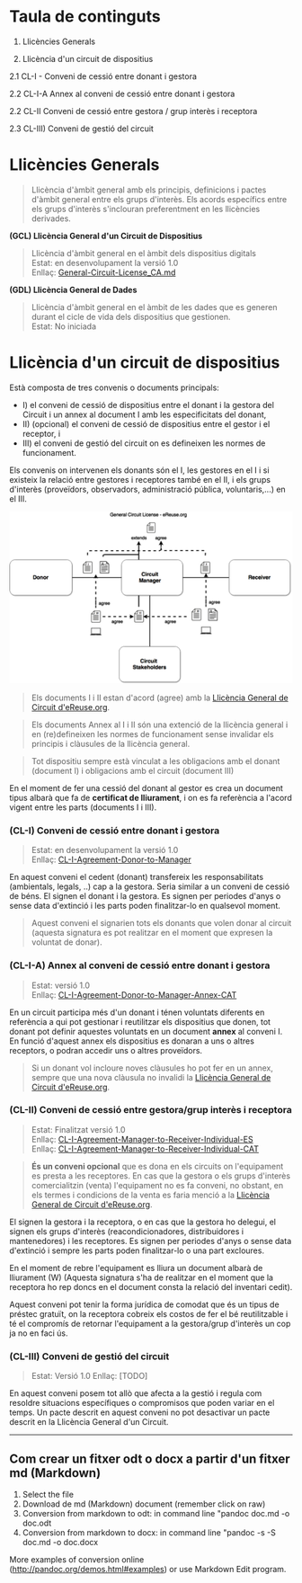 # Taula de continguts
1. Llicències Generals

2. Llicència d'un circuit de dispositius

2.1 CL-I - Conveni de cessió entre donant i gestora

2.2 CL-I-A Annex al conveni de cessió entre donant i gestora

2.2 CL-II Conveni de cessió entre gestora / grup interès i receptora

2.3 CL-III) Conveni de gestió del circuit

# Llicències Generals

 > Llicència d'àmbit general amb els principis, definicions i pactes d'àmbit general entre els grups d'interès. Els acords específics entre els grups d'interès s'inclouran preferentment en les llicències derivades. 

**(GCL) Llicència General d'un Circuit de Dispositius**

> Llicència d'àmbit general en el àmbit dels dispositius digitals  
> Estat: en desenvolupament la versió 1.0  
> Enllaç: [General-Circuit-License_CA.md](./0-GCL-General-Circuit-License/General-Circuit-Commons-License_CA.md)

**(GDL) Llicència General de Dades**

> Llicència d'àmbit general en el àmbit de les dades que es generen durant el cicle de vida dels dispositius que gestionen.  
> Estat: No iniciada  


# Llicència d'un circuit de dispositius

Està composta de tres convenis o documents principals:

 * I) el conveni de cessió de dispositius entre el donant i la gestora del Circuit i un annex al document I amb les especificitats del donant, 
 * II) (opcional) el conveni de cessió de dispositius entre el gestor i el receptor, i 
 * III) el conveni de gestió del circuit on es defineixen les normes de funcionament.

Els convenis on intervenen els donants són el I, les gestores en el I i si existeix la relació entre gestores i receptores també en el II,  i els grups d'interès (proveïdors, observadors, administració pública, voluntaris,...) en el III.

![Image of Document schema License](./98-utils/img/DocumentLicenseSchema.png) 


<!-- BR introduced to fit code with output-->








































> Els documents I i II estan d'acord (agree) amb la [Llicència General de Circuit d'eReuse.org](./0-GCL-General-Circuit-License/General-Circuit-Commons-License_CA.md).

> Els documents Annex al I i II són una extenció de la llicència general i en (re)defineixen les normes de funcionament sense invalidar els principis i clàusules de la llicència general.

> Tot dispositiu sempre està vinculat a les obligacions amb el donant (document I) i obligacions amb el circuit (document III)

En el moment de fer una cessió del donant al gestor es crea un document tipus albarà que fa de **certificat de lliurament**, i on es fa referència a l'acord vigent entre les parts (documents I i III).
  
### (CL-I) Conveni de cessió entre donant i gestora

> Estat: en desenvolupament la versió 1.0  
> Enllaç: [CL-I-Agreement-Donor-to-Manager](./1-CL-Circuit-License/CL-I-Agreement-Donor-To-Manager-CAT.md)  

En aquest conveni el cedent (donant) transfereix les responsabilitats (ambientals, legals, ..) cap a la gestora. Seria similar a un conveni de cessió de béns. El signen el donant i la gestora. Es signen per periodes d'anys o sense data d'extinció i les parts poden finalitzar-lo en qualsevol moment. 

> Aquest conveni el signarien tots els donants que volen donar al circuit (aquesta signatura es pot realitzar en el moment que expresen la voluntat de donar). 

### (CL-I-A) Annex al conveni de cessió entre donant i gestora
> Estat: versió 1.0  
> Enllaç: [CL-I-Agreement-Donor-to-Manager-Annex-CAT](./1-CL-Circuit-License/CL-I-Agreement-Donor-To-Manager-Annex-CAT.md)

En un circuit participa més d'un donant i ténen voluntats diferents en referència a qui pot gestionar i reutilitzar els dispositius que donen, tot donant pot definir aquestes voluntats en un document **annex** al conveni I. En funció d'aquest annex els dispositius es donaran a uns o altres receptors, o podran accedir uns o altres proveïdors.

>  Si un donant vol incloure noves clàusules ho pot fer en un annex, sempre que una nova clàusula no invalidi la [Llicència General de Circuit d'eReuse.org](./0-GCL-General-Circuit-License/General-Circuit-Commons-License_CA.md).

### (CL-II) Conveni de cessió entre gestora/grup interès i receptora

> Estat: Finalitzat versió 1.0  
> Enllaç: [CL-I-Agreement-Manager-to-Receiver-Individual-ES](./1-CL-Circuit-License/CL-II-Agreement-Manager-To-Receiver-Individual-ES.md)  
> Enllaç: [CL-I-Agreement-Manager-to-Receiver-Individual-CAT](./1-CL-Circuit-License/CL-II-Agreement-Manager-To-Receiver-Individual-CAT.md)    
 
> **És un conveni opcional** que es dona en els circuits on l'equipament es presta a les receptores. En cas que la gestora o els grups d'interès comercialitzin (venta) l'equipament no es fa conveni, no obstant, en els termes i condicions de la venta es faria menció a la [Llicència General de Circuit d'eReuse.org](./0-GCL-General-Circuit-License/General-Circuit-Commons-License_CA.md).

El signen la gestora i la receptora, o en cas que la gestora ho delegui, el signen els grups d'interès (reacondicionadores, distribuidores i mantenedores) i les receptores. Es signen per periodes d'anys o sense data d'extinció i sempre les parts poden finalitzar-lo o una part excloures.

En el moment de rebre l'equipament es lliura un document albarà de lliurament (W) (Aquesta signatura s'ha de realitzar en el moment que la receptora ho rep doncs en el document consta la relació del inventari cedit).  

Aquest conveni pot tenir la forma jurídica de comodat que és un tipus de préstec gratuït, on la receptora cobreix els costos de fer el bé reutilitzable i té el compromís de retornar l'equipament a la gestora/grup d'interès un cop ja no en faci ús.

### (CL-III) Conveni de gestió del circuit

> Estat: Versió 1.0 Enllaç: [TODO]

En aquest conveni posem tot allò que afecta a la gestió i regula com resoldre situacions específiques o compromisos que poden variar en el temps. Un pacte descrit en aquest conveni no pot desactivar un pacte descrit en la Llicència General d'un Circuit.

***

## Com crear un fitxer odt o docx a partir d'un fitxer md (Markdown)
1.  Select the file
2.  Download de md (Markdown) document (remember click on raw)
3.  Conversion from markdown to odt: in command line "pandoc doc.md -o doc.odt
4.  Conversion from markdown to docx: in command line "pandoc -s -S doc.md -o doc.docx

More examples of conversion online (http://pandoc.org/demos.html#examples) or use Markdown Edit program.

